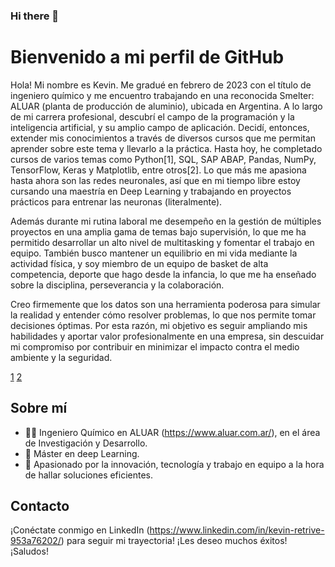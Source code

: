 ### Hi there 👋

# Bienvenido a mi perfil de GitHub

Hola! Mi nombre es Kevin. Me gradué en febrero de 2023 con el título de ingeniero químico y me encuentro trabajando en una reconocida Smelter: ALUAR (planta de producción de aluminio), ubicada en Argentina. A lo largo de mi carrera profesional, descubrí el campo de la programación y la inteligencia artificial, y su amplio campo de aplicación. Decidí, entonces, extender mis conocimientos a través de diversos cursos que me permitan aprender sobre este tema y llevarlo a la práctica. Hasta hoy, he completado cursos de varios temas como Python[1], SQL, SAP ABAP, Pandas, NumPy, TensorFlow, Keras y Matplotlib, entre otros[2]. Lo que más me apasiona hasta ahora son las redes neuronales, así que en mi tiempo libre estoy cursando una maestría en Deep Learning y trabajando en proyectos prácticos para entrenar las neuronas (literalmente).

Además durante mi rutina laboral me desempeño en la gestión de múltiples proyectos en una amplia gama de temas bajo supervisión, lo que me ha permitido desarrollar un alto nivel de multitasking y fomentar el trabajo en equipo. También busco mantener un equilibrio en mi vida mediante la actividad física, y soy miembro de un equipo de basket de alta competencia, deporte que hago desde la infancia, lo que me ha enseñado sobre la disciplina, perseverancia y la colaboración.

Creo firmemente que los datos son una herramienta poderosa para simular la realidad y entender cómo resolver problemas, lo que nos permite tomar decisiones óptimas. Por esta razón, mi objetivo es seguir ampliando mis habilidades y aportar valor profesionalmente en una empresa, sin descuidar mi compromiso por contribuir en minimizar el impacto contra el medio ambiente y la seguridad.

[1](https://github.com/soydalto/Curso_De_Python)
[2](https://github.com/mouredev/hello-git)

## Sobre mí

- 👨‍🔬 Ingeniero Químico en ALUAR (https://www.aluar.com.ar/), en el área de Investigación y Desarrollo.
- 🚀 Máster en deep Learning.
- 🧪 Apasionado por la innovación, tecnología y trabajo en equipo a la hora de hallar soluciones eficientes.

## Contacto

¡Conéctate conmigo en LinkedIn (https://www.linkedin.com/in/kevin-retrive-953a76202/) para seguir mi trayectoria!
¡Les deseo muchos éxitos!
¡Saludos!


<!--
**KevinRetrive/KevinRetrive** is a ✨ _special_ ✨ repository because its `README.md` (this file) appears on your GitHub profile.

Here are some ideas to get you started:

- 🔭 I’m currently working on ...
- 🌱 I’m currently learning ...
- 👯 I’m looking to collaborate on ...
- 🤔 I’m looking for help with ...
- 💬 Ask me about ...
- 📫 How to reach me: ...
- 😄 Pronouns: ...
- ⚡ Fun fact: ...
-->
